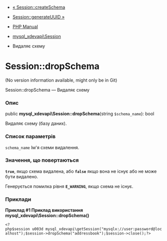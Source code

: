 - [« Session::createSchema](mysql-xdevapi-session.createschema.md)
- [Session::generateUUID »](mysql-xdevapi-session.generateuuid.md)

- [PHP Manual](index.md)
- [mysql_xdevapi\Session](class.mysql-xdevapi-session.md)
- Видаляє схему

# Session::dropSchema

(No version information available, might only be in Git)

Session::dropSchema — Видаляє схему

### Опис

public **mysql_xdevapi\Session::dropSchema**(string `$schema_name`):
bool

Видаляє схему (базу даних).

### Список параметрів

`schema_name`
Ім'я схеми видалення.

### Значення, що повертаються

**`true`**, якщо схема видалена, або **`false`** якщо вона не існує
або не може бути видалено.

Генерується помилка рівня **`E_WARNING`**, якщо схема не існує.

### Приклади

**Приклад #1 Приклад використання
**mysql_xdevapi\Session::dropSchema()****

` <?php$session u003d mysql_xdevapi\getSession("mysqlx://user:password@localhost");$session->dropSchema("addressbook");$session->close();?> `
